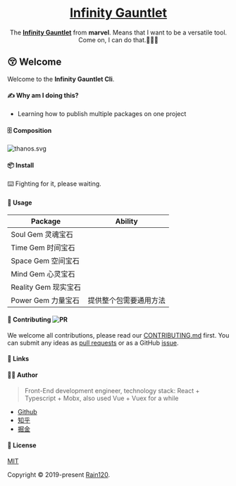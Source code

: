 <h1 align="center"><a href="https://github.com/Rain120/infinity-gauntlet-cli">Infinity Gauntlet</a></h1>

<div align="center">
  
  The <b><a href="https://en.wikipedia.org/wiki/Infinity_Gems">Infinity Gauntlet</a></b> from <b>marvel</b>. Means that I want to be a versatile tool. Come on, I can do that.💪💪💪

</div>

## 😚 Welcome

Welcome to the **Infinity Gauntlet Cli**.

</div>

#### ✍ Why am I doing this?

- Learning how to publish multiple packages on one project

#### 🗄 Composition

![thanos.svg](./thanos.svg)

#### 📦 Install

⌨️ Fighting for it, please waiting.

#### 🔨 Usage

| Package              | Ability        |
| -------------------- | -------------- |
|    Soul Gem 灵魂宝石   |                |
|    Time Gem 时间宝石   |                |
|   Space Gem 空间宝石   |                |
|    Mind Gem 心灵宝石   |                |
| Reality Gem 现实宝石   |                |
|   Power Gem 力量宝石   | 提供整个包需要通用方法 |

#### 🤝 Contributing ![PR](https://img.shields.io/badge/PRs-Welcome-orange?style=flat-square&logo=appveyor)

We welcome all contributions, please read our [CONTRIBUTING.md](https://github.com/Rain120/infinity-gauntlet-cli/tree/master/.github/CONTRIBUTING.md) first. You can submit any ideas as [pull requests](https://github.com/Rain120/infinity-gauntlet-cli/pulls) or as a GitHub [issue](https://github.com/Rain120/infinity-gauntlet-cli/issues). 

#### 🔗 Links

#### 👨‍🏭 Author

> Front-End development engineer, technology stack: React + Typescript + Mobx, also used Vue + Vuex for a while

- [Github](https://github.com/Rain120)
- [知乎](https://www.zhihu.com/people/yan-yang-nian-hua-120/activities)
- [掘金](https://juejin.im/user/57c616496be3ff00584f54db)

#### 📝 License

[MIT](https://github.com/Rain120/infinity-gauntlet-cli/blob/master/LICENSE)

Copyright © 2019-present [Rain120](https://github.com/Rain120).

